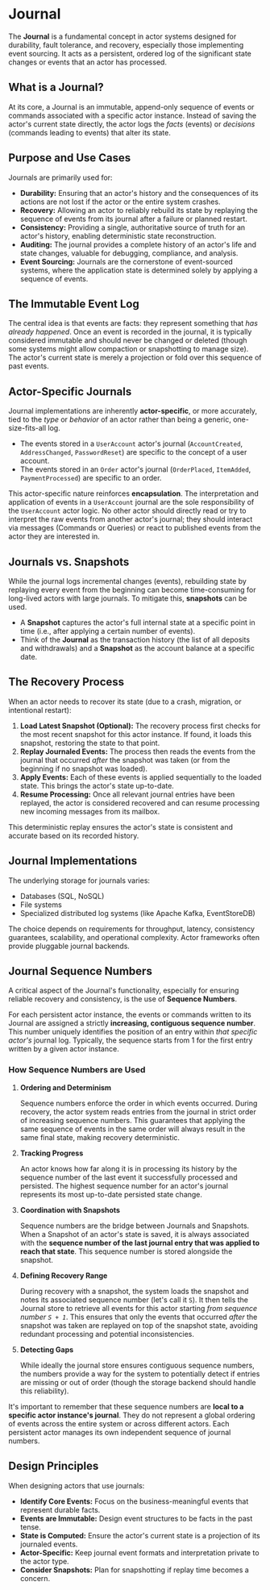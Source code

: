 # Journal

The **Journal** is a fundamental concept in actor systems designed for durability, fault tolerance, and recovery, especially those implementing event sourcing. It acts as a persistent, ordered log of the significant state changes or events that an actor has processed.

## What is a Journal?

At its core, a Journal is an immutable, append-only sequence of events or commands associated with a specific actor instance. Instead of saving the actor's current state directly, the actor logs the *facts* (events) or *decisions* (commands leading to events) that alter its state.

## Purpose and Use Cases

Journals are primarily used for:

- **Durability:** Ensuring that an actor's history and the consequences of its actions are not lost if the actor or the entire system crashes.
- **Recovery:** Allowing an actor to reliably rebuild its state by replaying the sequence of events from its journal after a failure or planned restart.
- **Consistency:** Providing a single, authoritative source of truth for an actor's history, enabling deterministic state reconstruction.
- **Auditing:** The journal provides a complete history of an actor's life and state changes, valuable for debugging, compliance, and analysis.
- **Event Sourcing:** Journals are the cornerstone of event-sourced systems, where the application state is determined solely by applying a sequence of events.

## The Immutable Event Log

The central idea is that events are facts: they represent something that *has already happened*. Once an event is recorded in the journal, it is typically considered immutable and should never be changed or deleted (though some systems might allow compaction or snapshotting to manage size). The actor's current state is merely a projection or fold over this sequence of past events.

## Actor-Specific Journals

Journal implementations are inherently **actor-specific**, or more accurately, tied to the *type* or *behavior* of an actor rather than being a generic, one-size-fits-all log.

- The events stored in a `UserAccount` actor's journal (`AccountCreated`, `AddressChanged`, `PasswordReset`) are specific to the concept of a user account.
- The events stored in an `Order` actor's journal (`OrderPlaced`, `ItemAdded`, `PaymentProcessed`) are specific to an order.

This actor-specific nature reinforces **encapsulation**. The interpretation and application of events in a `UserAccount` journal are the sole responsibility of the `UserAccount` actor logic. No other actor should directly read or try to interpret the raw events from another actor's journal; they should interact via messages (Commands or Queries) or react to published events from the actor they are interested in.

## Journals vs. Snapshots

While the journal logs incremental changes (events), rebuilding state by replaying every event from the beginning can become time-consuming for long-lived actors with large journals. To mitigate this, **snapshots** can be used.

- A **Snapshot** captures the actor's full internal state at a specific point in time (i.e., after applying a certain number of events).
- Think of the **Journal** as the transaction history (the list of all deposits and withdrawals) and a **Snapshot** as the account balance at a specific date.

## The Recovery Process

When an actor needs to recover its state (due to a crash, migration, or intentional restart):

1. **Load Latest Snapshot (Optional):** The recovery process first checks for the most recent snapshot for this actor instance. If found, it loads this snapshot, restoring the state to that point.
2. **Replay Journaled Events:** The process then reads the events from the journal that occurred *after* the snapshot was taken (or from the beginning if no snapshot was loaded).
3. **Apply Events:** Each of these events is applied sequentially to the loaded state. This brings the actor's state up-to-date.
4. **Resume Processing:** Once all relevant journal entries have been replayed, the actor is considered recovered and can resume processing new incoming messages from its mailbox.

This deterministic replay ensures the actor's state is consistent and accurate based on its recorded history.

## Journal Implementations

The underlying storage for journals varies:

- Databases (SQL, NoSQL)
- File systems
- Specialized distributed log systems (like Apache Kafka, EventStoreDB)

The choice depends on requirements for throughput, latency, consistency guarantees, scalability, and operational complexity. Actor frameworks often provide pluggable journal backends.

## Journal Sequence Numbers

A critical aspect of the Journal's functionality, especially for ensuring reliable recovery and consistency, is the use of **Sequence Numbers**.

For each persistent actor instance, the events or commands written to its Journal are assigned a strictly **increasing, contiguous sequence number**. This number uniquely identifies the position of an entry within *that specific actor's* journal log. Typically, the sequence starts from 1 for the first entry written by a given actor instance.

### How Sequence Numbers are Used

1. **Ordering and Determinism**

    Sequence numbers enforce the order in which events occurred. During recovery, the actor system reads entries from the journal in strict order of increasing sequence numbers. This guarantees that applying the same sequence of events in the same order will always result in the same final state, making recovery deterministic.

2. **Tracking Progress**

    An actor knows how far along it is in processing its history by the sequence number of the last event it successfully processed and persisted. The highest sequence number for an actor's journal represents its most up-to-date persisted state change.

3. **Coordination with Snapshots**

    Sequence numbers are the bridge between Journals and Snapshots. When a Snapshot of an actor's state is saved, it is always associated with the **sequence number of the last journal entry that was applied to reach that state**. This sequence number is stored alongside the snapshot.

4. **Defining Recovery Range**

    During recovery with a snapshot, the system loads the snapshot and notes its associated sequence number (let's call it `S`). It then tells the Journal store to retrieve all events for this actor starting *from sequence number `S + 1`*. This ensures that only the events that occurred *after* the snapshot was taken are replayed on top of the snapshot state, avoiding redundant processing and potential inconsistencies.

5. **Detecting Gaps**

    While ideally the journal store ensures contiguous sequence numbers, the numbers provide a way for the system to potentially detect if entries are missing or out of order (though the storage backend should handle this reliability).

It's important to remember that these sequence numbers are **local to a specific actor instance's journal**. They do not represent a global ordering of events across the entire system or across different actors. Each persistent actor manages its own independent sequence of journal numbers.

## Design Principles

When designing actors that use journals:

- **Identify Core Events:** Focus on the business-meaningful events that represent durable facts.
- **Events are Immutable:** Design event structures to be facts in the past tense.
- **State is Computed:** Ensure the actor's current state is a projection of its journaled events.
- **Actor-Specific:** Keep journal event formats and interpretation private to the actor type.
- **Consider Snapshots:** Plan for snapshotting if replay time becomes a concern.
